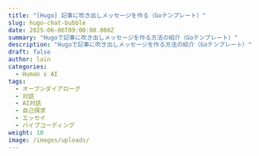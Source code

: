 ```yaml
---
title: "[Hugo] 記事に吹き出しメッセージを作る（Goテンプレート）"
slug: hugo-chat-bubble
date: 2025-06-06T09:00:00.000Z
summary: "Hugoで記事に吹き出しメッセージを作る方法の紹介（Goテンプレート）"
description: "Hugoで記事に吹き出しメッセージを作る方法の紹介（Goテンプレート）"
draft: false
author: lain
categories:
  - Human x AI
tags:
  - オープンダイアローグ
  - 対話
  - AI対話
  - 自己探求
  - エッセイ
  - バイブコーディング
weight: 10
image: /images/uploads/
---
```




